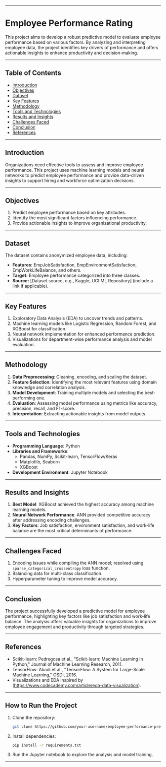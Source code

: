 

---

# **Employee Performance Rating**

This project aims to develop a robust predictive model to evaluate employee performance based on various factors. By analyzing and interpreting employee data, the project identifies key drivers of performance and offers actionable insights to enhance productivity and decision-making.

---

## **Table of Contents**
- [Introduction](#introduction)  
- [Objectives](#objectives)  
- [Dataset](#dataset)  
- [Key Features](#key-features)  
- [Methodology](#methodology)  
- [Tools and Technologies](#tools-and-technologies)  
- [Results and Insights](#results-and-insights)  
- [Challenges Faced](#challenges-faced)  
- [Conclusion](#conclusion)  
- [References](#references)  

---

## **Introduction**
Organizations need effective tools to assess and improve employee performance. This project uses machine learning models and neural networks to predict employee performance and provide data-driven insights to support hiring and workforce optimization decisions.

---

## **Objectives**
1. Predict employee performance based on key attributes.  
2. Identify the most significant factors influencing performance.  
3. Provide actionable insights to improve organizational productivity.

---

## **Dataset**
The dataset contains anonymized employee data, including:  
- **Features:** EmpJobSatisfaction, EmpEnvironmentSatisfaction, EmpWorkLifeBalance, and others.  
- **Target:** Employee performance categorized into three classes.  
- **Source:** [Dataset source, e.g., Kaggle, UCI ML Repository] (include a link if applicable).  

---

## **Key Features**
1. Exploratory Data Analysis (EDA) to uncover trends and patterns.  
2. Machine learning models like Logistic Regression, Random Forest, and XGBoost for classification.  
3. Neural network implementation for enhanced performance prediction.  
4. Visualizations for department-wise performance analysis and model evaluation.  

---

## **Methodology**
1. **Data Preprocessing**: Cleaning, encoding, and scaling the dataset.  
2. **Feature Selection**: Identifying the most relevant features using domain knowledge and correlation analysis.  
3. **Model Development**: Training multiple models and selecting the best-performing one.  
4. **Evaluation**: Assessing model performance using metrics like accuracy, precision, recall, and F1-score.  
5. **Interpretation**: Extracting actionable insights from model outputs.

---

## **Tools and Technologies**
- **Programming Language**: Python  
- **Libraries and Frameworks**:  
  - Pandas, NumPy, Scikit-learn, TensorFlow/Keras  
  - Matplotlib, Seaborn  
  - XGBoost  
- **Development Environment**: Jupyter Notebook  

---

## **Results and Insights**
1. **Best Model**: XGBoost achieved the highest accuracy among machine learning models.  
2. **Neural Network Performance**: ANN provided competitive accuracy after addressing encoding challenges.  
3. **Key Factors**: Job satisfaction, environment satisfaction, and work-life balance are the most critical determinants of performance.  

---

## **Challenges Faced**
1. Encoding issues while compiling the ANN model; resolved using `sparse_categorical_crossentropy` loss function.  
2. Balancing data for multi-class classification.  
3. Hyperparameter tuning to improve model accuracy.  

---

## **Conclusion**
The project successfully developed a predictive model for employee performance, highlighting key factors like job satisfaction and work-life balance. The analysis offers valuable insights for organizations to improve employee engagement and productivity through targeted strategies.

---

## **References**
- Scikit-learn: Pedregosa et al., "Scikit-learn: Machine Learning in Python," Journal of Machine Learning Research, 2011.  
- TensorFlow: Abadi et al., "TensorFlow: A System for Large-Scale Machine Learning," OSDI, 2016.    
- Visualizations and EDA inspired by (https://www.codecademy.com/article/eda-data-visualization).  

---

## **How to Run the Project**
1. Clone the repository:  
   ```bash
   git clone https://github.com/your-username/employee-performance-prediction.git
   ```  
2. Install dependencies:  
   ```bash
   pip install -r requirements.txt
   ```  
3. Run the Jupyter notebook to explore the analysis and model training.

---

